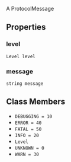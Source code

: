 A ProtocolMessage
## Properties
### level
`Level level`
### message
`string message`
## Class Members
- `DEBUGGING = 10`
- `ERROR = 40`
- `FATAL = 50`
- `INFO = 20`
- `Level`
- `UNKNOWN = 0`
- `WARN = 30`
